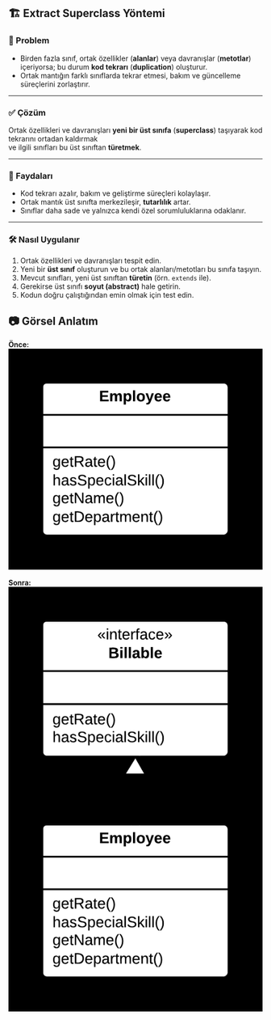 ## 🏗️ Extract Superclass Yöntemi

### 🐞 Problem

- Birden fazla sınıf, ortak özellikler (**alanlar**) veya davranışlar (**metotlar**) içeriyorsa; bu durum **kod tekrarı** (**duplication**) oluşturur.
- Ortak mantığın farklı sınıflarda tekrar etmesi, bakım ve güncelleme süreçlerini zorlaştırır.

---

### ✅ Çözüm

Ortak özellikleri ve davranışları **yeni bir üst sınıfa** (**superclass**) taşıyarak kod tekrarını ortadan kaldırmak  
ve ilgili sınıfları bu üst sınıftan **türetmek**.

---

### 🌱 Faydaları

- Kod tekrarı azalır, bakım ve geliştirme süreçleri kolaylaşır.
- Ortak mantık üst sınıfta merkezileşir, **tutarlılık** artar.
- Sınıflar daha sade ve yalnızca kendi özel sorumluluklarına odaklanır.

---

### 🛠️ Nasıl Uygulanır

1. Ortak özellikleri ve davranışları tespit edin.
2. Yeni bir **üst sınıf** oluşturun ve bu ortak alanları/metotları bu sınıfa taşıyın.
3. Mevcut sınıfları, yeni üst sınıftan **türetin** (örn. `extends` ile).
4. Gerekirse üst sınıfı **soyut (abstract)** hale getirin.
5. Kodun doğru çalıştığından emin olmak için test edin.



## 📷 Görsel Anlatım

**Önce:**  
![Önceki hali](before.png)

**Sonra:**  
![Sonraki hali](after.png)